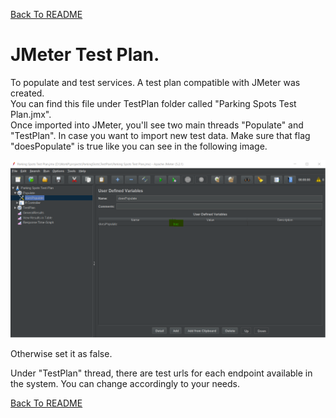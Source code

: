 [Back To README](../README.md#Testing)


# JMeter Test Plan.

To populate and test services. A test plan compatible with JMeter was created.   
You can find this file under TestPlan folder called "Parking Spots Test Plan.jmx".  
Once imported into JMeter, you'll see two main threads "Populate" and "TestPlan".
In case you want to import new test data. Make sure that flag "doesPopulate" is true
like you can see in the following image.  

![Jmeter](screen1.png)

Otherwise set it as false. 

Under "TestPlan" thread, there are test urls for each endpoint available in the system. 
You can change accordingly to your needs. 

[Back To README](../README.md#Testing)